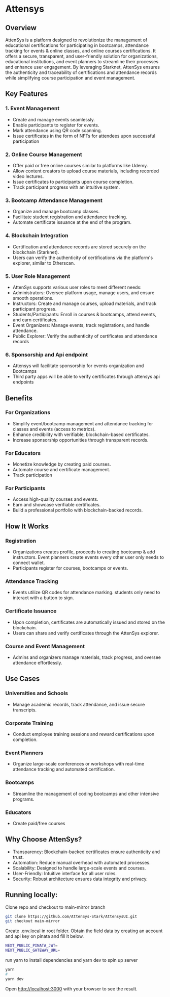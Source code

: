 # Attensys

## Overview
AttenSys is a platform designed to revolutionize the management of educational certifications for participating in bootcamps, attendance tracking for events & online classes, and online courses certifications. It offers a secure, transparent, and user-friendly solution for organizations, educational institutions, and event planners to streamline their processes and enhance user engagement. By leveraging Starknet, AttenSys ensures the authenticity and traceability of certifications and attendance records while simplifying course participation and event management.

## Key Features
### 1. Event Management
- Create and manage events seamlessly.
- Enable participants to register for events.
- Mark attendance using QR code scanning.
- Issue certificates in the form of NFTs for attendees upon successful participation

### 2. Online Course Management
- Offer paid or free online courses similar to platforms like Udemy.
- Allow content creators to upload course materials, including recorded video lectures.
- Issue certificates to participants upon course completion.
- Track participant progress with an intuitive system.

### 3. Bootcamp Attendance Management
- Organize and manage bootcamp classes.
- Facilitate student registration and attendance tracking.
- Automate certificate issuance at the end of the program.

### 4. Blockchain Integration
- Certification and attendance records are stored securely on the blockchain (Starknet).
- Users can verify the authenticity of certifications via the platform's explorer, similar to Etherscan.

### 5. User Role Management
- AttenSys supports various user roles to meet different needs:
- Administrators: Oversee platform usage, manage users, and ensure smooth operations.
- Instructors: Create and manage courses, upload materials, and track participant progress.
- Students/Participants: Enroll in courses & bootcamps, attend events, and earn certificates.
- Event Organizers: Manage events, track registrations, and handle attendance.
- Public Explorer: Verify the authenticity of certificates and attendance records

### 6. Sponsorship and Api endpoint
- Attensys will facilitate sponsorship for events organization and Bootcamps 
- Third party apps will be able to verify certificates through attensys api endpoints

## Benefits
### For Organizations
- Simplify event/bootcamp management and attendance tracking for classes and events (access to metrics).
- Enhance credibility with verifiable, blockchain-based certificates.
- Increase sponsorship opportunities through transparent records.

### For Educators
- Monetize knowledge by creating paid courses.
- Automate course and certificate management.
- Track participation

### For Participants
- Access high-quality courses and events.
- Earn and showcase verifiable certificates.
- Build a professional portfolio with blockchain-backed records.


## How It Works

### Registration
- Organizations creates profile, proceeds to creating bootcamp & add instructors. Event planners create events every other user only needs to connect wallet.
- Participants register for courses, bootcamps or events.

### Attendance Tracking
- Events utilize QR codes for attendance marking. students only need to interact with a button to sign.

### Certificate Issuance
- Upon completion, certificates are automatically issued and stored on the blockchain.
- Users can share and verify certificates through the AttenSys explorer.

### Course and Event Management
- Admins and organizers manage materials, track progress, and oversee attendance effortlessly.

## Use Cases
### Universities and Schools
- Manage academic records, track attendance, and issue secure transcripts.

### Corporate Training
- Conduct employee training sessions and reward certifications upon completion.

### Event Planners
- Organize large-scale conferences or workshops with real-time attendance tracking and automated certification.

### Bootcamps
- Streamline the management of coding bootcamps and other intensive programs.
### Educators 
- Create paid/free courses



## Why Choose AttenSys?
- Transparency: Blockchain-backed certificates ensure authenticity and trust.
- Automation: Reduce manual overhead with automated processes.
- Scalability: Designed to handle large-scale events and courses.
- User-Friendly: Intuitive interface for all user roles.
- Security: Robust architecture ensures data integrity and privacy.



## Running locally:
Clone repo and checkout to main-mirror branch
```bash 
git clone https://github.com/AttenSys-Stark/AttensysUI.git
git checkout main-mirror
```

Create .env.local in root folder. Obtain the field data by creating an account and api key on pinata and fill it below.
```bash
NEXT_PUBLIC_PINATA_JWT=
NEXT_PUBLIC_GATEWAY_URL=
```

run yarn to install dependencies and yarn dev to spin up server
```bash
yarn 
#
yarn dev
```

Open [http://localhost:3000](http://localhost:3000) with your browser to see the result.
